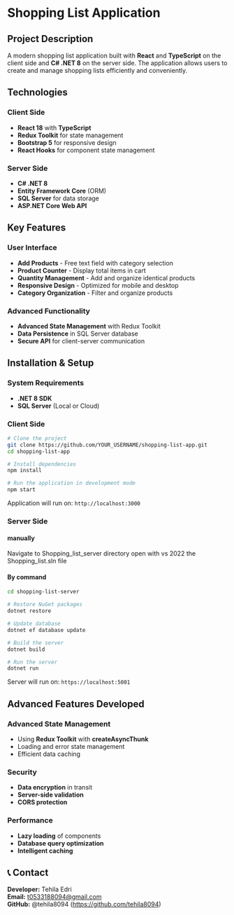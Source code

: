 # Shopping List Application

## Project Description

A modern shopping list application built with **React** and **TypeScript** on the client side and **C# .NET 8** on the server side. The application allows users to create and manage shopping lists efficiently and conveniently.

## Technologies

### Client Side
- **React 18** with **TypeScript**
- **Redux Toolkit** for state management
- **Bootstrap 5** for responsive design
- **React Hooks** for component state management

### Server Side
- **C# .NET 8**
- **Entity Framework Core** (ORM)
- **SQL Server** for data storage
- **ASP.NET Core Web API**

## Key Features

### User Interface
- **Add Products** - Free text field with category selection
- **Product Counter** - Display total items in cart
- **Quantity Management** - Add and organize identical products
- **Responsive Design** - Optimized for mobile and desktop
- **Category Organization** - Filter and organize products

### Advanced Functionality
- **Advanced State Management** with Redux Toolkit
- **Data Persistence** in SQL Server database
- **Secure API** for client-server communication


## Installation & Setup

### System Requirements
- **.NET 8 SDK**
- **SQL Server** (Local or Cloud)

### Client Side

```bash
# Clone the project
git clone https://github.com/YOUR_USERNAME/shopping-list-app.git
cd shopping-list-app

# Install dependencies
npm install

# Run the application in development mode
npm start
```

Application will run on: `http://localhost:3000`

### Server Side

#### manually
Navigate to Shopping_list_server directory
open with vs 2022 the Shopping_list.sln file

#### By command
``` bash
cd shopping-list-server

# Restore NuGet packages
dotnet restore

# Update database
dotnet ef database update

# Build the server
dotnet build

# Run the server
dotnet run
```
Server will run on: `https://localhost:5001`



## Advanced Features Developed

### Advanced State Management
- Using **Redux Toolkit** with **createAsyncThunk**
- Loading and error state management
- Efficient data caching

### Security
- **Data encryption** in transit
- **Server-side validation**
- **CORS protection**

### Performance
- **Lazy loading** of components
- **Database query optimization**
- **Intelligent caching**


## 📞 Contact

**Developer:** Tehila Edri  
**Email:** t0533188094@gmail.com  
**GitHub:** @tehila8094 (https://github.com/tehila8094)  


